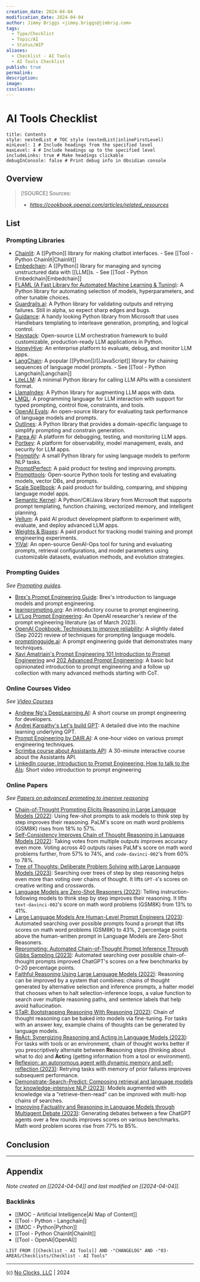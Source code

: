 ```yaml
---
creation_date: 2024-04-04
modification_date: 2024-04-04
author: Jimmy Briggs <jimmy.briggs@jimbrig.com>
tags:
  - Type/Checklist
  - Topic/AI
  - Status/WIP
aliases:
  - Checklist - AI Tools
  - AI Tools Checklist
publish: true
permalink:
description:
image:
cssclasses:
---
```


# AI Tools Checklist

```table-of-contents
title: Contents 
style: nestedList # TOC style (nestedList|inlineFirstLevel)
minLevel: 1 # Include headings from the specified level
maxLevel: 4 # Include headings up to the specified level
includeLinks: true # Make headings clickable
debugInConsole: false # Print debug info in Obsidian console
```

## Overview

> [!SOURCE] Sources:
> - *https://cookbook.openai.com/articles/related_resources*

## List

### Prompting Libraries

-   [Chainlit](https://docs.chainlit.io/overview): A [[Python]] library for making chatbot interfaces. - See [[Tool - Python Chainlit|Chainlit]]
-   [Embedchain](https://github.com/embedchain/embedchain): A [[Python]] library for managing and syncing unstructured data with [[LLM]]s. - See [[Tool - Python Embedchain|Embedchain]]
-   [FLAML (A Fast Library for Automated Machine Learning & Tuning)](https://microsoft.github.io/FLAML/docs/Getting-Started/): A Python library for automating selection of models, hyperparameters, and other tunable choices.
-   [Guardrails.ai](https://shreyar.github.io/guardrails/): A Python library for validating outputs and retrying failures. Still in alpha, so expect sharp edges and bugs.
-   [Guidance](https://github.com/microsoft/guidance): A handy looking Python library from Microsoft that uses Handlebars templating to interleave generation, prompting, and logical control.
-   [Haystack](https://github.com/deepset-ai/haystack): Open-source LLM orchestration framework to build customizable, production-ready LLM applications in Python.
-   [HoneyHive](https://honeyhive.ai/): An enterprise platform to evaluate, debug, and monitor LLM apps.
-   [LangChain](https://github.com/hwchase17/langchain): A popular [[Python]]/[[JavaScript]] library for chaining sequences of language model prompts. - See [[Tool - Python Langchain|Langchain]]
-   [LiteLLM](https://github.com/BerriAI/litellm): A minimal Python library for calling LLM APIs with a consistent format.
-   [LlamaIndex](https://github.com/jerryjliu/llama_index): A Python library for augmenting LLM apps with data.
-   [LMQL](https://lmql.ai/): A programming language for LLM interaction with support for typed prompting, control flow, constraints, and tools.
-   [OpenAI Evals](https://github.com/openai/evals): An open-source library for evaluating task performance of language models and prompts.
-   [Outlines](https://github.com/normal-computing/outlines): A Python library that provides a domain-specific language to simplify prompting and constrain generation.
-   [Parea AI](https://www.parea.ai/): A platform for debugging, testing, and monitoring LLM apps.
-   [Portkey](https://portkey.ai/): A platform for observability, model management, evals, and security for LLM apps.
-   [Promptify](https://github.com/promptslab/Promptify): A small Python library for using language models to perform NLP tasks.
-   [PromptPerfect](https://promptperfect.jina.ai/prompts): A paid product for testing and improving prompts.
-   [Prompttools](https://github.com/hegelai/prompttools): Open-source Python tools for testing and evaluating models, vector DBs, and prompts.
-   [Scale Spellbook](https://scale.com/spellbook): A paid product for building, comparing, and shipping language model apps.
-   [Semantic Kernel](https://github.com/microsoft/semantic-kernel): A Python/C#/Java library from Microsoft that supports prompt templating, function chaining, vectorized memory, and intelligent planning.
-   [Vellum](https://www.vellum.ai/): A paid AI product development platform to experiment with, evaluate, and deploy advanced LLM apps.
-   [Weights & Biases](https://wandb.ai/site/solutions/llmops): A paid product for tracking model training and prompt engineering experiments.
-   [YiVal](https://github.com/YiVal/YiVal): An open-source GenAI-Ops tool for tuning and evaluating prompts, retrieval configurations, and model parameters using customizable datasets, evaluation methods, and evolution strategies.

### Prompting Guides

*See [Prompting guides](https://cookbook.openai.com/articles/related_resources#prompting-guides).*

-   [Brex's Prompt Engineering Guide](https://github.com/brexhq/prompt-engineering): Brex's introduction to language models and prompt engineering.
-   [learnprompting.org](https://learnprompting.org/): An introductory course to prompt engineering.
-   [Lil'Log Prompt Engineering](https://lilianweng.github.io/posts/2023-03-15-prompt-engineering/): An OpenAI researcher's review of the prompt engineering literature (as of March 2023).
-   [OpenAI Cookbook: Techniques to improve reliability](https://cookbook.openai.com/articles/techniques_to_improve_reliability): A slightly dated (Sep 2022) review of techniques for prompting language models.
-   [promptingguide.ai](https://www.promptingguide.ai/): A prompt engineering guide that demonstrates many techniques.
-   [Xavi Amatriain's Prompt Engineering 101 Introduction to Prompt Engineering](https://amatriain.net/blog/PromptEngineering) and [202 Advanced Prompt Engineering](https://amatriain.net/blog/prompt201): A basic but opinionated introduction to prompt engineering and a follow up collection with many advanced methods starting with CoT.

### Online Courses Video

*See [Video Courses](https://cookbook.openai.com/articles/related_resources#video-courses)*

-   [Andrew Ng's DeepLearning.AI](https://www.deeplearning.ai/short-courses/chatgpt-prompt-engineering-for-developers/): A short course on prompt engineering for developers.
-   [Andrej Karpathy's Let's build GPT](https://www.youtube.com/watch?v=kCc8FmEb1nY): A detailed dive into the machine learning underlying GPT.
-   [Prompt Engineering by DAIR.AI](https://www.youtube.com/watch?v=dOxUroR57xs): A one-hour video on various prompt engineering techniques.
-   [Scrimba course about Assistants API](https://scrimba.com/learn/openaiassistants): A 30-minute interactive course about the Assistants API.
-   [LinkedIn course: Introduction to Prompt Engineering: How to talk to the AIs](https://www.linkedin.com/learning/prompt-engineering-how-to-talk-to-the-ais/talking-to-the-ais?u=0): Short video introduction to prompt engineering

### Online Papers

*See [Papers on advanced prompting to improve reasoning](https://cookbook.openai.com/articles/related_resources#papers-on-advanced-prompting-to-improve-reasoning)*

-   [Chain-of-Thought Prompting Elicits Reasoning in Large Language Models (2022)](https://arxiv.org/abs/2201.11903): Using few-shot prompts to ask models to think step by step improves their reasoning. PaLM's score on math word problems (GSM8K) rises from 18% to 57%.
-   [Self-Consistency Improves Chain of Thought Reasoning in Language Models (2022)](https://arxiv.org/abs/2203.11171): Taking votes from multiple outputs improves accuracy even more. Voting across 40 outputs raises PaLM's score on math word problems further, from 57% to 74%, and `code-davinci-002`'s from 60% to 78%.
-   [Tree of Thoughts: Deliberate Problem Solving with Large Language Models (2023)](https://arxiv.org/abs/2305.10601): Searching over trees of step by step reasoning helps even more than voting over chains of thought. It lifts `GPT-4`'s scores on creative writing and crosswords.
-   [Language Models are Zero-Shot Reasoners (2022)](https://arxiv.org/abs/2205.11916): Telling instruction-following models to think step by step improves their reasoning. It lifts `text-davinci-002`'s score on math word problems (GSM8K) from 13% to 41%.
-   [Large Language Models Are Human-Level Prompt Engineers (2023)](https://arxiv.org/abs/2211.01910): Automated searching over possible prompts found a prompt that lifts scores on math word problems (GSM8K) to 43%, 2 percentage points above the human-written prompt in Language Models are Zero-Shot Reasoners.
-   [Reprompting: Automated Chain-of-Thought Prompt Inference Through Gibbs Sampling (2023)](https://arxiv.org/abs/2305.09993): Automated searching over possible chain-of-thought prompts improved ChatGPT's scores on a few benchmarks by 0–20 percentage points.
-   [Faithful Reasoning Using Large Language Models (2022)](https://arxiv.org/abs/2208.14271): Reasoning can be improved by a system that combines: chains of thought generated by alternative selection and inference prompts, a halter model that chooses when to halt selection-inference loops, a value function to search over multiple reasoning paths, and sentence labels that help avoid hallucination.
-   [STaR: Bootstrapping Reasoning With Reasoning (2022)](https://arxiv.org/abs/2203.14465): Chain of thought reasoning can be baked into models via fine-tuning. For tasks with an answer key, example chains of thoughts can be generated by language models.
-   [ReAct: Synergizing Reasoning and Acting in Language Models (2023)](https://arxiv.org/abs/2210.03629): For tasks with tools or an environment, chain of thought works better if you prescriptively alternate between **Re**asoning steps (thinking about what to do) and **Act**ing (getting information from a tool or environment).
-   [Reflexion: an autonomous agent with dynamic memory and self-reflection (2023)](https://arxiv.org/abs/2303.11366): Retrying tasks with memory of prior failures improves subsequent performance.
-   [Demonstrate-Search-Predict: Composing retrieval and language models for knowledge-intensive NLP (2023)](https://arxiv.org/abs/2212.14024): Models augmented with knowledge via a "retrieve-then-read" can be improved with multi-hop chains of searches.
-   [Improving Factuality and Reasoning in Language Models through Multiagent Debate (2023)](https://arxiv.org/abs/2305.14325): Generating debates between a few ChatGPT agents over a few rounds improves scores on various benchmarks. Math word problem scores rise from 77% to 85%.

## Conclusion

***

## Appendix

*Note created on [[2024-04-04]] and last modified on [[2024-04-04]].*

### Backlinks

- [[MOC - Artificial Intelligence|AI Map of Content]]
- [[Tool - Python - Langchain]]
- [[MOC - Python|Python]]
- [[Tool - Python Chainlit|Chainlit]]
- [[Tool - OpenAI|OpenAI]]

```dataview
LIST FROM [[Checklist - AI Tools]] AND -"CHANGELOG" AND -"03-AREAS/Checklists/Checklist - AI Tools"
```

***

(c) [No Clocks, LLC](https://github.com/noclocks) | 2024
